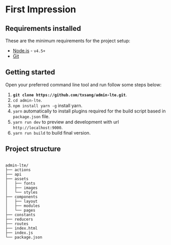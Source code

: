 # First Impression

## Requirements installed

These are the minimum requirements for the project setup:

- [Node.js](http://nodejs.org) - `v4.5+`
- [Git](https://git-scm.com/)

## Getting started

Open your preferred command line tool and run follow some steps below:

1. __`git clone https://github.com/txsang/admin-lte.git`__.
2. `cd admin-lte`.
2. `npm install yarn -g` install yarn.
3. `yarn` automatically to install plugins required for the build script based in `package.json` file.
4. `yarn run dev` to preview and development with url `http://localhost:9000`.
5. `yarn run build` to build final version.


## Project structure

````

admin-lte/
├── actions
├── api
├── assets
│   ├── fonts
│   ├── images
│   └── styles
├── components
│   ├── layout
│   ├── modules
│   └── pages
├── constants
├── reducers
├── routes
├── index.html
├── index.js
└── package.json

````

